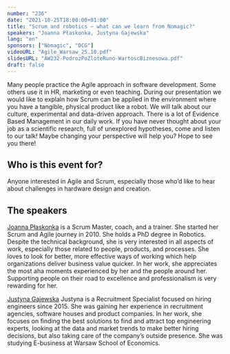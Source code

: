 ```yaml
---
number: "236"
date: "2021-10-25T18:00:00+01:00"
title: "Scrum and robotics — what can we learn from Nomagic?"
speakers: "Joanna Płaskonka, Justyna Gajewska"
lang: "en"
sponsors: ["Nomagic", "DCG"]
videoURL: "Agile_Warsaw_25.10.pdf"
slidesURL: "AW232-PodrozPoZloteRuno-WartoscBiznesowa.pdf"
draft: false
---
```


Many people practice the Agile approach in software development. Some others use it in HR, marketing or even teaching. During our presentation we would like to explain how Scrum can be applied in the environment where you have a tangible, physical product like a robot. We will talk about our culture, experimental and data-driven approach. There is a lot of Evidence Based Management in our daily work. If you have never thought about your job as a scientific research, full of unexplored hypotheses, come and listen to our talk! Maybe changing your perspective will help you? Hope to see you there!

## Who is this event for?

Anyone interested in Agile and Scrum, especially those who’d like to hear about challenges in hardware design and creation.

## The speakers

[Joanna Płaskonka](https://www.linkedin.com/in/joanna-plaskonka/) is a Scrum Master, coach, and a trainer. She started her Scrum and Agile journey in 2010. She holds a PhD degree in Robotics. Despite the technical background, she is very interested in all aspects of work, especially those related to people, products, and processes. She loves to look for better, more effective ways of working which help organizations deliver business value quicker. In her work, she appreciates the most aha moments experienced by her and the people around her. Supporting people on their road to excellence and professionalism is very rewarding for her.

[Justyna Gajewska](https://www.linkedin.com/in/justyna-gajewska-643347a5/) Justyna is a Recruitment Specialist focused on hiring engineers since 2015. She was gaining her experience in recruitment agencies, software houses and product companies. In her work, she focuses on finding the best solutions to find and attract top engineering experts, looking at the data and market trends to make better hiring decisions, but also taking care of the company’s outside presence. She was studying E-business at Warsaw School of Economics.
